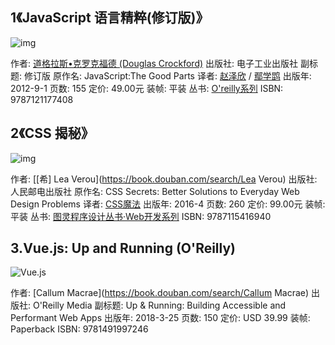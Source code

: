 ## 1《JavaScript 语言精粹(修订版)》

![img](https://img.bookist.cc/FmtWRDlw43Po4j4GWmiuCN4VE5q_-w180)

作者: [道格拉斯•克罗克福德 (Douglas Crockford)](https://book.douban.com/search/道格拉斯•克罗克福德)
出版社: 电子工业出版社
副标题: 修订版
原作名: JavaScript:The Good Parts
译者: [赵泽欣](https://book.douban.com/search/赵泽欣) / [鄢学鹍](https://book.douban.com/search/鄢学鹍)
出版年: 2012-9-1
页数: 155
定价: 49.00元
装帧: 平装
丛书: [O'reilly系列](https://book.douban.com/series/697)
ISBN: 9787121177408

## 2《CSS 揭秘》

![img](https://img.bookist.cc/Fp-vjWspYk9FyQmzzbyWYtC6ocor-w180)

作者: [[希\] Lea Verou](https://book.douban.com/search/Lea Verou)
出版社: 人民邮电出版社
原作名: CSS Secrets: Better Solutions to Everyday Web Design Problems
译者: [CSS魔法](https://book.douban.com/search/CSS魔法)
出版年: 2016-4
页数: 260
定价: 99.00元
装帧: 平装
丛书: [图灵程序设计丛书·Web开发系列](https://book.douban.com/series/28503)
ISBN: 9787115416940

## 3.Vue.js: Up and Running (O'Reilly)

![Vue.js](https://img3.doubanio.com/view/subject/l/public/s29611085.jpg)

作者: [Callum Macrae](https://book.douban.com/search/Callum Macrae)
出版社: O'Reilly Media
副标题: Up & Running: Building Accessible and Performant Web Apps
出版年: 2018-3-25
页数: 150
定价: USD 39.99
装帧: Paperback
ISBN: 9781491997246

